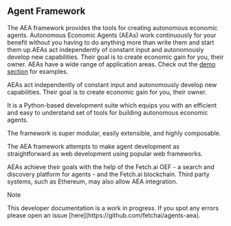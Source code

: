 ## Agent Framework

The AEA framework provides the tools for creating autonomous economic agents. Autonomous Economic Agents (AEAs) work continuously for your benefit without you having to do anything more than write them and start them up.AEAs act independently of constant input and autonomously develop new capabilities. Their goal is to create economic gain for you, their owner. AEAs have a wide range of application areas. Check out the <a href="/aea/gym-plugin/" target=_blank>demo section</a> for examples.

AEAs act independently of constant input and autonomously develop new capabilities. Their goal is to create economic gain for you, their owner.

It is a Python-based development suite which equips you with an efficient and easy to understand set of tools for building autonomous economic agents.

The framework is super modular, easily extensible, and highly composable.

The AEA framework attempts to make agent development as straightforward as web development using popular web frameworks.

AEAs achieve their goals with the help of the Fetch.ai OEF - a search and discovery platform for agents - and the Fetch.ai blockchain. Third party systems, such as Ethereum, may also allow AEA integration.

<div class="admonition note">
  <p class="admonition-title">Note</p>
  <p>This developer documentation is a work in progress. If you spot any errors please open an issue [here](https://github.com/fetchai/agents-aea).</p>
</div>

<br />
